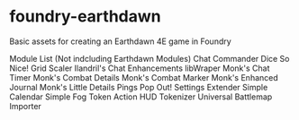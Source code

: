 # foundry-earthdawn
Basic assets for creating an Earthdawn 4E game in Foundry

Module List  (Not indcluding Earthdawn Modules)
	Chat Commander
 	Dice So Nice!
	Grid Scaler
 	Ilandril's Chat Enhancements
	libWraper
 	Monk's Chat Timer
	Monk's Combat Details
 	Monk's Combat Marker
	Monk's Enhanced Journal
 	Monk's Little Details
	Pings
 	Pop Out!
	Settings Extender
 	Simple Calendar
	Simple Fog
 	Token Action HUD
	Tokenizer
 	Universal Battlemap Importer
